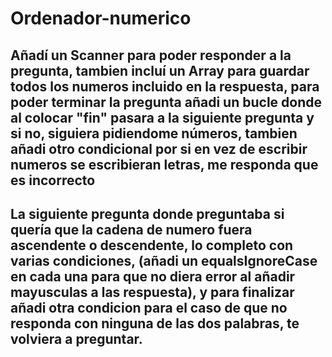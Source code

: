 # Ordenador-numerico
## Añadí un Scanner para poder responder a la pregunta, tambien incluí un Array para guardar todos los numeros incluido en la respuesta, para poder terminar la pregunta añadi un bucle donde al colocar "fin" pasara a la siguiente pregunta y si no, siguiera pidiendome números, tambien añadi otro condicional por si en vez de escribir numeros se escribieran letras, me responda que es incorrecto

## La siguiente pregunta donde preguntaba si quería que la cadena de numero fuera ascendente o descendente, lo completo con varias condiciones, (añadi un equalsIgnoreCase en cada una para que no diera error al añadir mayusculas a las respuesta), y para finalizar añadi otra condicion para el caso de que no responda con ninguna de las dos palabras, te volviera a preguntar.
